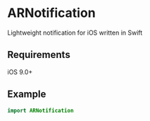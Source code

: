 # ARNotification 

Lightweight notification for iOS written in Swift 

## Requirements

iOS 9.0+

## Example

``` swift
import ARNotification
```
